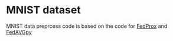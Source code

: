 # MNIST dataset
MNIST data preprcess code is based on the code for [FedProx](https://github.com/litian96/FedProx/blob/master/data/mnist) and [FedAVGpy](https://github.com/lx10077/fedavgpy/tree/master/data/mnist)